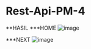 # Rest-Api-PM-4


**HASIL
***HOME 
![image](https://user-images.githubusercontent.com/90754841/229408304-f53ff67f-bbf1-4933-9ef3-7b9c6eb94c6b.png)



***NEXT
![image](https://user-images.githubusercontent.com/90754841/229408325-d070d7a4-4071-4ea1-84c7-42c93b0f2c01.png)
